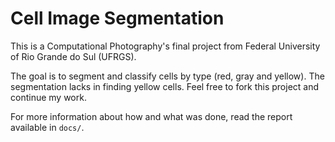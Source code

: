 # Cell Image Segmentation
This is a Computational Photography's final project from Federal University of Rio Grande do Sul (UFRGS). 

The goal is to segment and classify cells by type (red, gray and yellow). 
The segmentation lacks in finding yellow cells. 
Feel free to fork this project and continue my work.

For more information about how and what was done, read the report available in `docs/`. 